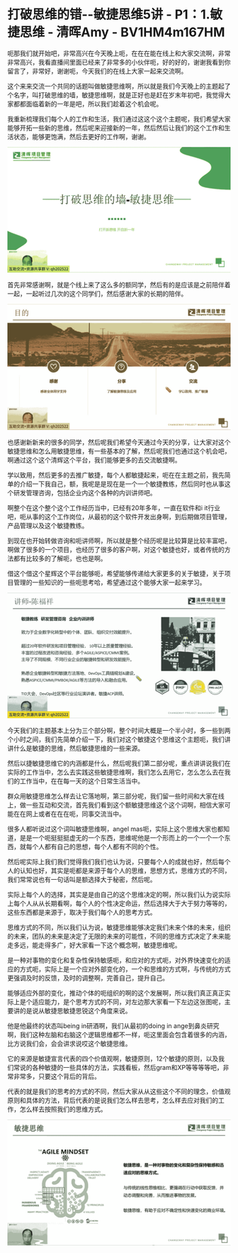 # 打破思维的错--敏捷思维5讲 - P1：1.敏捷思维 - 清晖Amy - BV1HM4m167HM

呃那我们就开始吧，非常高兴在今天晚上呃，在在在能在线上和大家交流啊，非常非常高兴，我看直播间里面已经来了非常多的小伙伴呃，好的好的，谢谢我看到你留言了，非常好，谢谢呃，今天我们的在线上大家一起来交流啊。

这个来来交流一个共同的话题叫做敏捷思维啊，所以就是我们今天晚上的主题起了个名字，叫打破思维的墙，敏捷思维啊，就是正好也是赶在岁末年初吧，我觉得大家都都面临着新的一年是吧，所以我们趁着这个机会呢。

我重新梳理我们每个人的工作和生活，我们通过这这个这个主题呢，我们希望大家能够开拓一些新的思维，然后呢来迎接新的一年，然后然后让我们的这个工作和生活状态，能够更饱满，然后去更好的工作啊，谢谢。



![](img/e5a12c00cb28bf40430fb6d4f5b00a47_1.png)

首先非常感谢啊，就是个线上来了这么多的额同学，然后有的是应该是之前陪伴着一起，一起听过几次的这个同学们，然后感谢大家的长期的陪伴。



![](img/e5a12c00cb28bf40430fb6d4f5b00a47_3.png)

也感谢新新来的很多的同学，然后呢我们希望今天通过今天的分享，让大家对这个敏捷思维和怎么用敏捷思维，有一些基本的了解，然后呢我们也通过这个机会吧，啊通过这个这个清辉这个平台，我们能够更多的去交流敏捷啊。

学以致用，然后更多的去推广敏捷，每个人都敏捷起来，呃在在主题之前，我先简单的介绍一下我自己，额，我呢是是现在是一个一个敏捷教练，然后同时也从事这个研发管理咨询，包括企业内这个各种的内训讲师吧。

啊整个在这个整个这个工作经历当中，已经有20年多年，一直在软件和i it行业吧，呃从事的这个工作岗位，从最初的这个软件开发出身啊，到后期做项目管理，产品管理以及这个敏捷教练。

到现在也开始转做咨询和呃讲师啊，所以就是整个经历呢是比较算是比较丰富吧，啊做了很多的一个项目，也经历了很多的客户啊，对这个敏捷也好，或者传统的方法都有比较多的了解呃，也也是啊。

借这个借这个星辉这个平台能够呃，希望能够传递给大家更多的关于敏捷，关于项目管理的一些知识的一些呃思考哈，希望通过这个能够大家一起来学习。



![](img/e5a12c00cb28bf40430fb6d4f5b00a47_5.png)

今天我们的主题基本上分为三个部分啊，整个时间大概是一个半小时，多一些到两个小时之间，我们先简单介绍一下，我们对这个敏捷这个思维这个主题呃，我们讲讲什么是敏捷的思维，然后敏捷思维的一些来源。

然后以捷敏捷思维它的内涵都是什么，然后呢我们第二部分呢，重点讲讲说我们在实际的工作当中，怎么去实践这些敏捷思维啊，我们怎么去用它，怎么怎么去在我们的工作当中，在在每一天的这个日常生活当中。

群众用敏捷思维怎么样去让它落地啊，第三部分呢，我们留一些时间和大家在线上，做一些互动和交流，首先我们看到这个额敏捷思维这个这个词啊，相信大家可能在在网上或者在在在呃，同事交流当中。

很多人都听说过这个词叫敏捷思维啊，angel mas呃，实际上这个思维大家也都知道，是是一个呃挺挺挺虚无的一个东西，思维呢他是一个形而上的一个一个一个东西，就每个人都有自己的思想，每个人都有不同的个性。

然后呢实际上我们我们觉得我们我们也认为说，只要每个人的成就也好，然后每个人的认知也好，其实是呃都是来源于每个人的思维，思想方式，思维方式的不同，我们常常说也有一句话叫是额选择大于秘密，然后呢。

实际上每个人的选择，其实是是由自己的这个思维决定的啊，所以我们认为说实际上每个人从从长期看啊，每个人的个性决定命运，然后选择大于大于努力等等的，这些东西都是来源于，取决于我们每个人的思考方式。

思维方式的不同，所以我们认为说，敏捷思维能够决定我们未来个体的未来，组织的未来，团队的未来是决定了无限的未来的可能性，不同的思维方式决定了未来能走多远，能走得多广，好大家看一下这个概念啊，敏捷思维呢。

是一种对事物的变化和复杂性保持敏感呃，和应对的方式呃，对外界快速变化的适应的方式呃，实际上是一个应对外部变化的，一个和思维的方式啊，与传统的方式更强调及时的反馈，及时的调整啊，完善自己，提升自己。

能够适应外部的变化，推动个体的呃组织的啊的这个发展啊，所以我们真正真正实际上是个适应能力，是个思考方式的不同，对左边那大家看一下左边这张图呢，主要讲的是说从敏捷思敏捷思锐这个角度来说。

他是他最终的状态叫being in研酒啊，我们从最初的doing in ange到鼻炎研究啊，我们这种左脑和右脑这个逻辑思维都不一样，呃这里面会包含着很多的内涵，比方说我们会，会会讲求说哎这个敏捷思维。

它的来源是敏捷宣言代表的四个价值观啊，敏捷原则，12个敏捷的原则，以及我们常说的各种敏捷的一些具体的方法，实践看板，然后gram和XP等等等等吧，非常非常多，只要这个背后的背后。

代表的就是我们的思考的方式的不同，然后大家从从这些这个不同的理念，价值观原则和具体的方法，背后代表的是说我们怎么样去思考，怎么样去应对我们的工作，怎么样去按照我们的思维方式。



![](img/e5a12c00cb28bf40430fb6d4f5b00a47_7.png)